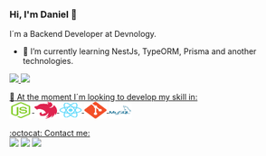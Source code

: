 ### Hi, I'm Daniel 👋
I´m a Backend Developer at Devnology. 

- 🌱 I’m currently learning NestJs, TypeORM, Prisma and another technologies.

 <div>
  <a href="https://github.com/dffs-code">
  <img height="180em" src="https://github-readme-stats.vercel.app/api?username=dffs-code&show_icons=true&theme=dark&include_all_commits=true&count_private=true"/>
  <img height="180em" src="https://github-readme-stats.vercel.app/api/top-langs/?username=dffs-code&layout=compact&langs_count=16&theme=dark"/>
<div>

:rocket: At the moment I´m looking to develop my skill in:<br>
<img align="center" alt="Daniel-Nodejs" height="30" width="40" src="https://raw.githubusercontent.com/devicons/devicon/master/icons/nodejs/nodejs-original.svg">
<img align="center" alt="Daniel-Nestjs" height="30" width="40" src="https://raw.githubusercontent.com/devicons/devicon/master/icons/nestjs/nestjs-plain.svg">
 <img align="center" alt="Daniel-React" height="30" width="40" src="https://github.com/devicons/devicon/blob/master/icons/react/react-original.svg">
 <img align="center" alt="Daniel-Git" height="30" width="40" src="https://raw.githubusercontent.com/devicons/devicon/master/icons/git/git-original.svg">
 <img align="center" alt="Daniel-Mysql" height="30" width="40" src="https://github.com/devicons/devicon/blob/master/icons/mysql/mysql-plain-wordmark.svg">
<br><br>
:octocat: Contact me:<br>
[<img src="https://img.shields.io/badge/linkedin-%230077B5.svg?&style=for-the-badge&logo=linkedin&logoColor=white" />](https://www.linkedin.com/in/daniel-formigoni/) [<img src = "https://img.shields.io/badge/instagram-%23E4405F.svg?&style=for-the-badge&logo=instagram&logoColor=white">](https://www.instagram.com/dsoares.tsx/) [<img src = "https://img.shields.io/badge/Gmail-D14836?style=for-the-badge&logo=gmail&logoColor=white">](mailto:formigoni.soares@gmail.com)
